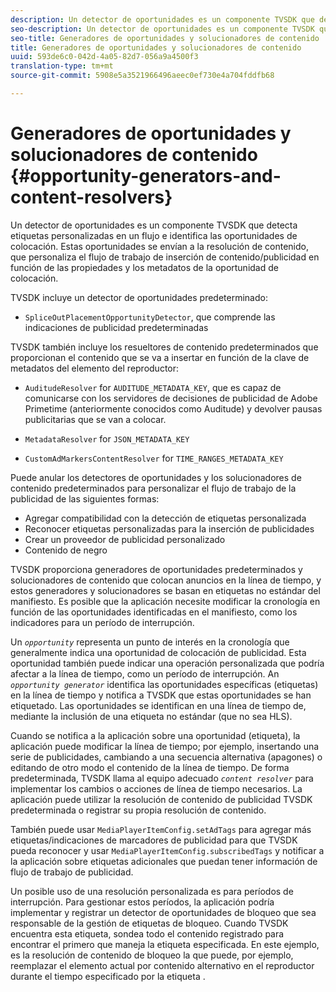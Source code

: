 ```yaml
---
description: Un detector de oportunidades es un componente TVSDK que detecta etiquetas personalizadas en un flujo e identifica las oportunidades de colocación. Estas oportunidades se envían a la resolución de contenido, que personaliza el flujo de trabajo de inserción de contenido/publicidad en función de las propiedades y los metadatos de la oportunidad de colocación.
seo-description: Un detector de oportunidades es un componente TVSDK que detecta etiquetas personalizadas en un flujo e identifica las oportunidades de colocación. Estas oportunidades se envían a la resolución de contenido, que personaliza el flujo de trabajo de inserción de contenido/publicidad en función de las propiedades y los metadatos de la oportunidad de colocación.
seo-title: Generadores de oportunidades y solucionadores de contenido
title: Generadores de oportunidades y solucionadores de contenido
uuid: 593de6c0-042d-4a05-82d7-056a9a4500f3
translation-type: tm+mt
source-git-commit: 5908e5a3521966496aeec0ef730e4a704fddfb68

---
```



# Generadores de oportunidades y solucionadores de contenido {#opportunity-generators-and-content-resolvers}

Un detector de oportunidades es un componente TVSDK que detecta etiquetas personalizadas en un flujo e identifica las oportunidades de colocación. Estas oportunidades se envían a la resolución de contenido, que personaliza el flujo de trabajo de inserción de contenido/publicidad en función de las propiedades y los metadatos de la oportunidad de colocación.

TVSDK incluye un detector de oportunidades predeterminado:

* `SpliceOutPlacementOpportunityDetector`, que comprende las indicaciones de publicidad predeterminadas

TVSDK también incluye los resueltores de contenido predeterminados que proporcionan el contenido que se va a insertar en función de la clave de metadatos del elemento del reproductor:

* `AuditudeResolver` for `AUDITUDE_METADATA_KEY`, que es capaz de comunicarse con los servidores de decisiones de publicidad de Adobe Primetime (anteriormente conocidos como Auditude) y devolver pausas publicitarias que se van a colocar.

* `MetadataResolver` for `JSON_METADATA_KEY`

* `CustomAdMarkersContentResolver` for `TIME_RANGES_METADATA_KEY`

Puede anular los detectores de oportunidades y los solucionadores de contenido predeterminados para personalizar el flujo de trabajo de la publicidad de las siguientes formas:

* Agregar compatibilidad con la detección de etiquetas personalizada
* Reconocer etiquetas personalizadas para la inserción de publicidades
* Crear un proveedor de publicidad personalizado
* Contenido de negro

TVSDK proporciona generadores de oportunidades predeterminados y solucionadores de contenido que colocan anuncios en la línea de tiempo, y estos generadores y solucionadores se basan en etiquetas no estándar del manifiesto. Es posible que la aplicación necesite modificar la cronología en función de las oportunidades identificadas en el manifiesto, como los indicadores para un período de interrupción.

Un *`opportunity`* representa un punto de interés en la cronología que generalmente indica una oportunidad de colocación de publicidad. Esta oportunidad también puede indicar una operación personalizada que podría afectar a la línea de tiempo, como un período de interrupción. An *`opportunity generator`* identifica las oportunidades específicas (etiquetas) en la línea de tiempo y notifica a TVSDK que estas oportunidades se han etiquetado. Las oportunidades se identifican en una línea de tiempo de, mediante la inclusión de una etiqueta no estándar (que no sea HLS).

Cuando se notifica a la aplicación sobre una oportunidad (etiqueta), la aplicación puede modificar la línea de tiempo; por ejemplo, insertando una serie de publicidades, cambiando a una secuencia alternativa (apagones) o editando de otro modo el contenido de la línea de tiempo. De forma predeterminada, TVSDK llama al equipo adecuado *`content resolver`* para implementar los cambios o acciones de línea de tiempo necesarios. La aplicación puede utilizar la resolución de contenido de publicidad TVSDK predeterminada o registrar su propia resolución de contenido.

También puede usar `MediaPlayerItemConfig.setAdTags` para agregar más etiquetas/indicaciones de marcadores de publicidad para que TVSDK pueda reconocer y usar `MediaPlayerItemConfig.subscribedTags` y notificar a la aplicación sobre etiquetas adicionales que puedan tener información de flujo de trabajo de publicidad.

Un posible uso de una resolución personalizada es para períodos de interrupción. Para gestionar estos períodos, la aplicación podría implementar y registrar un detector de oportunidades de bloqueo que sea responsable de la gestión de etiquetas de bloqueo. Cuando TVSDK encuentra esta etiqueta, sondea todo el contenido registrado para encontrar el primero que maneja la etiqueta especificada. En este ejemplo, es la resolución de contenido de bloqueo la que puede, por ejemplo, reemplazar el elemento actual por contenido alternativo en el reproductor durante el tiempo especificado por la etiqueta .
